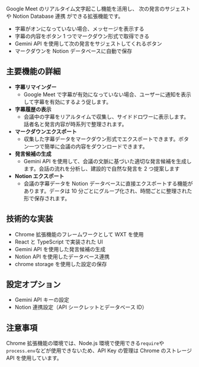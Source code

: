 Google Meet のリアルタイム文字起こし機能を活用し、 次の発言のサジェストや Notion Database 連携 ができる拡張機能です。

- 字幕がオンになっていない場合、メッセージを表示する
- 字幕の内容をボタン 1 つでマークダウン形式で取得できる
- Gemini API を使用して次の発言をサジェストしてくれるボタン
- マークダウンを Notion データベースに自動で保存

## 主要機能の詳細

- **字幕リマインダー**
  - Google Meet で字幕が有効になっていない場合、ユーザーに通知を表示して字幕を有効にするよう促します。
- **字幕履歴の表示**
  - 会議中の字幕をリアルタイムで収集し、サイドドロワーに表示します。話者名と発言内容が時系列で整理されます。
- **マークダウンエクスポート**
  - 収集した字幕データをマークダウン形式でエクスポートできます。ボタン一つで簡単に会議の内容をダウンロードできます。
- **発言候補の生成**
  - Gemini API を使用して、会議の文脈に基づいた適切な発言候補を生成します。会話の流れを分析し、建設的で自然な発言を 2 つ提案します
- **Notion エクスポート**
  - 会議の字幕データを Notion データベースに直接エクスポートする機能があります。データは 10 分ごとにグループ化され、時間ごとに整理された形で保存されます。

## 技術的な実装

- Chrome 拡張機能のフレームワークとして WXT を使用
- React と TypeScript で実装された UI
- Gemini API を使用した発言候補の生成
- Notion API を使用したデータベース連携
- chrome storage を使用した設定の保存

## 設定オプション

- Gemini API キーの設定
- Notion 連携設定（API シークレットとデータベース ID）

## 注意事項

Chrome 拡張機能の環境では、Node.js 環境で使用できる`require`や`process.env`などが使用できないため、API Key の管理は Chrome のストレージ API を使用しています。
